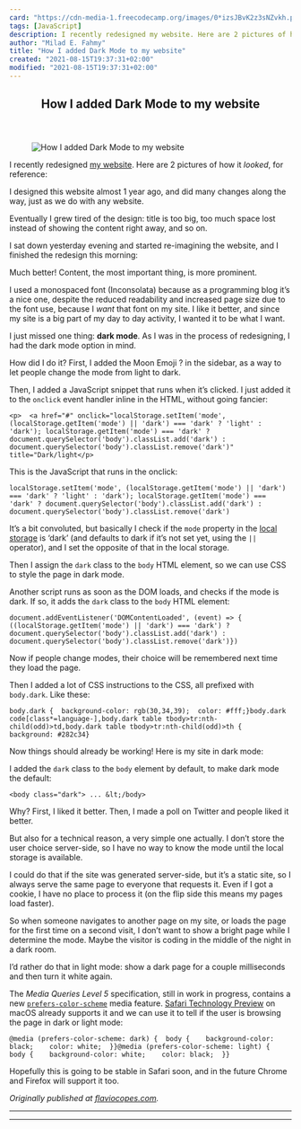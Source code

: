 ```yaml
---
card: "https://cdn-media-1.freecodecamp.org/images/0*izsJBvK2z3sNZvkh.png"
tags: [JavaScript]
description: I recently redesigned my website. Here are 2 pictures of how
author: "Milad E. Fahmy"
title: "How I added Dark Mode to my website"
created: "2021-08-15T19:37:31+02:00"
modified: "2021-08-15T19:37:31+02:00"
---
```

<div class="site-wrapper">
<main id="site-main" class="site-main outer">
<div class="inner">
<article class="post-full post tag-javascript tag-dark-mode tag-css tag-tech tag-ux ">
<header class="post-full-header">
<h1 class="post-full-title">How I added Dark Mode to my website</h1>
</header>
<figure class="post-full-image">
<picture>
<source media="(max-width: 700px)" sizes="1px" srcset="data:image/gif;base64,R0lGODlhAQABAIAAAAAAAP///yH5BAEAAAAALAAAAAABAAEAAAIBRAA7 1w">
<source media="(min-width: 701px)" sizes="(max-width: 800px) 400px,
(max-width: 1170px) 700px,
1400px" srcset="https://cdn-media-1.freecodecamp.org/images/0*izsJBvK2z3sNZvkh.png 300w,
https://cdn-media-1.freecodecamp.org/images/0*izsJBvK2z3sNZvkh.png 600w,
https://cdn-media-1.freecodecamp.org/images/0*izsJBvK2z3sNZvkh.png 1000w,
https://cdn-media-1.freecodecamp.org/images/0*izsJBvK2z3sNZvkh.png 2000w">
<img onerror="this.style.display='none'" src="https://cdn-media-1.freecodecamp.org/images/0*izsJBvK2z3sNZvkh.png" alt="How I added Dark Mode to my website">
</picture>
</figure>
<section class="post-full-content">
<div class="post-content">
<p>I recently redesigned <a href="https://flaviocopes.com" rel="noopener">my website</a>. Here are 2 pictures of how it <em>looked</em>, for reference:</p>
<p>I designed this website almost 1 year ago, and did many changes along the way, just as we do with any website.</p>
<p>Eventually I grew tired of the design: title is too big, too much space lost instead of showing the content right away, and so on.</p>
<p>I sat down yesterday evening and started re-imagining the website, and I finished the redesign this morning:</p>
<p>Much better! Content, the most important thing, is more prominent.</p>
<p>I used a monospaced font (Inconsolata) because as a programming blog it’s a nice one, despite the reduced readability and increased page size due to the font use, because I <em>want</em> that font on my site. I like it better, and since my site is a big part of my day to day activity, I wanted it to be what I want.</p>
<p>I just missed one thing: <strong>dark mode</strong>. As I was in the process of redesigning, I had the dark mode option in mind.</p>
<p>How did I do it? First, I added the Moon Emoji ? in the sidebar, as a way to let people change the mode from light to dark.</p>
<p>Then, I added a JavaScript snippet that runs when it’s clicked. I just added it to the <code>onclick</code> event handler inline in the HTML, without going fancier:</p><pre><code>&lt;p&gt;  &lt;a href="#" onclick="localStorage.setItem('mode', (localStorage.getItem('mode') || 'dark') === 'dark' ? 'light' : 'dark'); localStorage.getItem('mode') === 'dark' ? document.querySelector('body').classList.add('dark') : document.querySelector('body').classList.remove('dark')" title="Dark/light&lt;/p&gt;</code></pre>
<p>This is the JavaScript that runs in the onclick:</p><pre><code>localStorage.setItem('mode', (localStorage.getItem('mode') || 'dark') === 'dark' ? 'light' : 'dark'); localStorage.getItem('mode') === 'dark' ? document.querySelector('body').classList.add('dark') : document.querySelector('body').classList.remove('dark')</code></pre>
<p>It’s a bit convoluted, but basically I check if the <code>mode</code> property in the <a href="https://flaviocopes.com/web-storage-api/" rel="noopener">local storage</a> is ‘dark’ (and defaults to dark if it’s not set yet, using the <code>||</code> operator), and I set the opposite of that in the local storage.</p>
<p>Then I assign the <code>dark</code> class to the <code>body</code> HTML element, so we can use CSS to style the page in dark mode.</p>
<p>Another script runs as soon as the DOM loads, and checks if the mode is dark. If so, it adds the <code>dark</code> class to the <code>body</code> HTML element:</p><pre><code>document.addEventListener('DOMContentLoaded', (event) =&gt; {  ((localStorage.getItem('mode') || 'dark') === 'dark') ? document.querySelector('body').classList.add('dark') : document.querySelector('body').classList.remove('dark')})</code></pre>
<p>Now if people change modes, their choice will be remembered next time they load the page.</p>
<p>Then I added a lot of CSS instructions to the CSS, all prefixed with <code>body.dark</code>. Like these:</p><pre><code>body.dark {  background-color: rgb(30,34,39);  color: #fff;}body.dark code[class*=language-],body.dark table tbody&gt;tr:nth-child(odd)&gt;td,body.dark table tbody&gt;tr:nth-child(odd)&gt;th {  background: #282c34}</code></pre>
<p>Now things should already be working! Here is my site in dark mode:</p>
<p>I added the <code>dark</code> class to the <code>body</code> element by default, to make dark mode the default:</p><pre><code>&lt;body class="dark"&gt; ... &amp;lt;/body&gt;</code></pre>
<p>Why? First, I liked it better. Then, I made a poll on Twitter and people liked it better.</p>
<p>But also for a technical reason, a very simple one actually. I don’t store the user choice server-side, so I have no way to know the mode until the local storage is available.</p>
<p>I could do that if the site was generated server-side, but it’s a static site, so I always serve the same page to everyone that requests it. Even if I got a cookie, I have no place to process it (on the flip side this means my pages load faster).</p>
<p>So when someone navigates to another page on my site, or loads the page for the first time on a second visit, I don’t want to show a bright page while I determine the mode. Maybe the visitor is coding in the middle of the night in a dark room.</p>
<p>I’d rather do that in light mode: show a dark page for a couple milliseconds and then turn it white again.</p>
<p>The <em>Media Queries Level 5</em> specification, still in work in progress, contains a new <code><a href="https://drafts.csswg.org/mediaqueries-5/#prefers-color-scheme" rel="noopener">prefers-color-scheme</a></code> media feature. <a href="https://developer.apple.com/safari/technology-preview/" rel="noopener">Safari Technology Preview</a> on macOS already supports it and we can use it to tell if the user is browsing the page in dark or light mode:</p><pre><code>@media (prefers-color-scheme: dark) {  body {    background-color: black;    color: white;  }}@media (prefers-color-scheme: light) {  body {    background-color: white;    color: black;  }}</code></pre>
<p>Hopefully this is going to be stable in Safari soon, and in the future Chrome and Firefox will support it too.</p>
<p><em>Originally published at <a href="https://flaviocopes.com/dark-mode/" rel="noopener">flaviocopes.com</a>.</em></p>
</div>
<hr>
<hr>
</section>
</article>
</div>
</main>
</div>
<!-- Google Tag Manager (noscript) -->
<!-- End Google Tag Manager (noscript) -->
